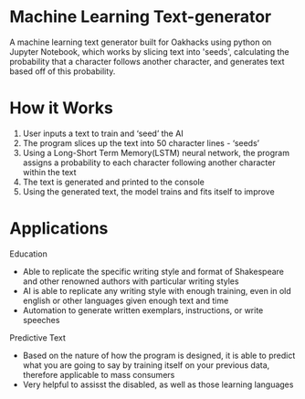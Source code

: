 # Machine Learning Text-generator

A machine learning text generator built for Oakhacks using python on Jupyter Notebook, which works by slicing text into 'seeds', calculating the probability that a character follows another character, and generates text based off of this probability. 

# How it Works

1. User inputs a text to train and ‘seed’ the AI
2. The program slices up the text into 50 character lines - ‘seeds’
3. Using a Long-Short Term Memory(LSTM) neural network, the program assigns a probability to each character following another character within the text
4. The text is generated and printed to the console
5. Using the generated text, the model trains and fits itself to improve

# Applications

Education
- Able to replicate the specific writing style and format of Shakespeare and other renowned authors with particular writing styles
- AI is able to replicate any writing style with enough training, even in old english or other languages given enough text and time
- Automation to generate written exemplars, instructions, or write speeches

Predictive Text
- Based on the nature of how the program is designed, it is able to predict what you are going to say by training itself on your previous data, therefore applicable to mass consumers
- Very helpful to assisst the disabled, as well as those learning languages
